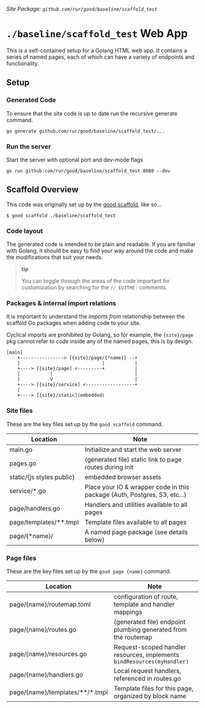 _Site Package: `github.com/rur/good/baseline/scaffold_test`_

# `./baseline/scaffold_test` Web App

This is a self-contained setup for a Golang HTML web app. It contains a series of named pages,
each of which can have a variety of endpoints and functionality.

## Setup

### Generated Code

To ensure that the site code is up to date run the recursive generate command.

```
go generate github.com/rur/good/baseline/scaffold_test/...
```

### Run the server

Start the server with optional port and dev-mode flags

```
go run github.com/rur/good/baseline/scaffold_test 8080 --dev
```

## Scaffold Overview

This code was originally set up by the [good scaffold](https://www.github.com/rur/good), like so...

```
$ good scaffold ./baseline/scaffold_test
```

### Code layout

The generated code is intended to be plain and readable. If you are familiar with Golang,
it should be easy to find your way around the code and make the modifications that suit your needs.

> **tip**
>
> You can toggle through the areas of the code important
> for customization by searching for the `// EDITME:` comments.

### Packages & internal import relations

It is important to understand the _imports from_ relationship between the scaffold Go packages
when adding code to your site.

Cyclical imports are prohibited by Golang, so for example, the `{site}/page` pkg cannot refer to code
inside any of the named pages, this is by design.

```
[main]
    +----------------> [{site}/page/{*name}] --+
    |                              |           |
    +----> [{site}/page] <---------+           |
    |           |                              |
    |           V                              |
    +----> [{site}/service] <------------------+
    |
    +----> [{site}/static](embedded)
```

### Site files

These are the key files set up by the `good scaffold` command.

| Location                  | Note                                                                      |
| ------------------------- | ------------------------------------------------------------------------- |
| main.go                   | Initiailize and start the web server                                      |
| pages.go                  | (generated file) static link to page routes during init                   |
| static/{js styles public} | embedded browser assets                                                   |
| service/\*.go             | Place your IO & wrapper code in this package (Auth, Postgres, S3, etc...) |
| page/handlers.go          | Handlers and utilities available to all pages                             |
| page/templates/\*\*.tmpl  | Template files available to all pages                                     |
| page/{\*name}/            | A named page package (see details below)                                  |

### Page files

These are the key files set up by the `good page {name}` command.

| Location                           | Note                                                                    |
| ---------------------------------- | ----------------------------------------------------------------------- |
| page/{name}/routemap.toml          | configuration of route, template and handler mappings                   |
| page/{name}/routes.go              | (generated file) endpoint plumbing generated from the routemap          |
| page/{name}/resources.go           | Request-scoped handler resources, implements `bindResources(myHandler)` |
| page/{name}/handlers.go            | Local request handlers, referenced in routes.go                         |
| page/{name}/templates/\*\*/\*.tmpl | Template files for this page, organized by block name                   |
